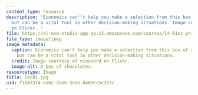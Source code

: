 ```yaml
---
content_type: resource
description: 'Economics can''t help you make a selection from this box of chocolates,
  but can be a vital tool in other decision-making situations. Image courtesy of ninanord
  on Flickr. '
file: https://ol-ocw-studio-app-qa.s3.amazonaws.com/courses/14-01sc-principles-of-microeconomics-fall-2011/f1d47374ea0cdaa63ea68409ec5c313c_lec01.jpg
file_type: image/jpeg
image_metadata:
  caption: Economics can't help you make a selection from this box of chocolates,
    but can be a vital tool in other decision-making situations.
  credit: Image courtesy of ninanord on Flickr.
  image-alt: A box of chocolates.
resourcetype: Image
title: lec01.jpg
uid: f1d47374-ea0c-daa6-3ea6-8409ec5c313c
---
```

